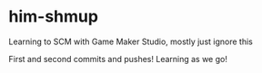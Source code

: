 # him-shmup
Learning to SCM with Game Maker Studio, mostly just ignore this

First and second commits and pushes! Learning as we go!
